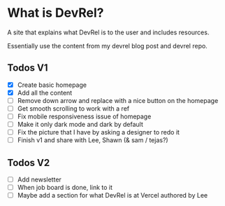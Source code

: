 # What is DevRel?

A site that explains what DevRel is to the user and includes resources.

Essentially use the content from my devrel blog post and devrel repo.

## Todos V1

- [x] Create basic homepage
- [x] Add all the content
- [ ] Remove down arrow and replace with a nice button on the homepage
- [ ] Get smooth scrolling to work with a ref
- [ ] Fix mobile responsiveness issue of homepage
- [ ] Make it only dark mode and dark by default
- [ ] Fix the picture that I have by asking a designer to redo it
- [ ] Finish v1 and share with Lee, Shawn (& sam / tejas?)

## Todos V2

- [ ] Add newsletter
- [ ] When job board is done, link to it
- [ ] Maybe add a section for what DevRel is at Vercel authored by Lee
